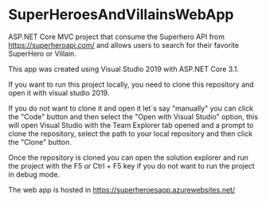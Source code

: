 # SuperHeroesAndVillainsWebApp

ASP.NET Core MVC project that consume the Superhero API from https://superheroapi.com/ and allows users to search for their favorite SuperHero or Villain.

This app was created using Visual Studio 2019 with ASP.NET Core 3.1.

If you want to run this project locally, you need to clone this repository and open it with visual studio 2019. 

If you do not want to clone it and open it let´s say "manually" you can click the "Code" button and then select the "Open with Visual Studio" option, this will open Visual Studio with the Team Explorer tab opened and a prompt to clone the repository, select the path to your local repository and then click the "Clone" button.

Once the repository is cloned you can open the solution explorer and run the project with the F5 or Ctrl + F5 key if you do not want to run the project in debug mode.

The web app is hosted in https://superheroesapp.azurewebsites.net/
